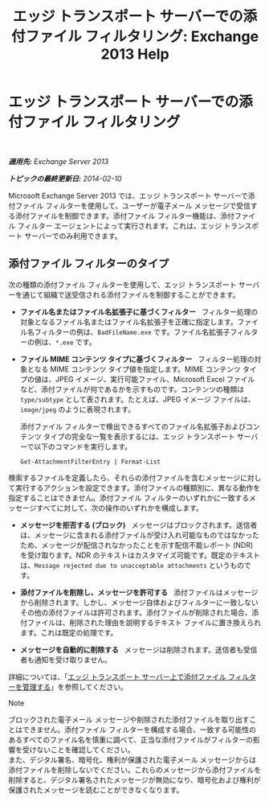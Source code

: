 ﻿---
title: 'エッジ トランスポート サーバーでの添付ファイル フィルタリング: Exchange 2013 Help'
TOCTitle: エッジ トランスポート サーバーでの添付ファイル フィルタリング
ms:assetid: be39a181-c82e-41f5-8846-085bf1f84164
ms:mtpsurl: https://technet.microsoft.com/ja-jp/library/Bb124399(v=EXCHG.150)
ms:contentKeyID: 60830035
ms.date: 04/24/2018
mtps_version: v=EXCHG.150
ms.translationtype: HT
---

# エッジ トランスポート サーバーでの添付ファイル フィルタリング

 

_**適用先:** Exchange Server 2013_

_**トピックの最終更新日:** 2014-02-10_

Microsoft Exchange Server 2013 では、エッジ トランスポート サーバーで添付ファイル フィルターを使用して、ユーザーが電子メール メッセージで受信する添付ファイルを制御できます。添付ファイル フィルター機能は、添付ファイル フィルター エージェントによって実行されます。これは、エッジ トランスポート サーバーでのみ利用できます。

## 添付ファイル フィルターのタイプ

次の種類の添付ファイル フィルターを使用して、エッジ トランスポート サーバーを通じて組織で送受信される添付ファイルを制御することができます。

  - **ファイル名またはファイル名拡張子に基づくフィルター**   フィルター処理の対象となるファイル名またはファイル名拡張子を正確に指定します。ファイル名フィルターの例は、`BadFileName.exe` です。ファイル名拡張子フィルターの例は、`*.exe` です。

  - **ファイル MIME コンテンツ タイプに基づくフィルター**   フィルター処理の対象となる MIME コンテンツ タイプ値を指定します。MIME コンテンツ タイプの値は、JPEG イメージ、実行可能ファイル、Microsoft Excel ファイルなど、添付ファイルが何であるかを示すものです。コンテンツの種類は `type/subtype` として表されます。たとえば、JPEG イメージ ファイルは、`image/jpeg` のように表現されます。
    
    添付ファイル フィルターで検出できるすべてのファイル名拡張子およびコンテンツ タイプの完全な一覧を表示するには、エッジ トランスポート サーバーで以下のコマンドを実行します。
    
        Get-AttachmentFilterEntry | Format-List

検索するファイルを定義したら、それらの添付ファイルを含むメッセージに対して実行するアクションを設定できます。添付ファイルの種類別に、異なる動作を指定することはできません。添付ファイル フィルターのいずれかに一致するメッセージすべてに対して、次の操作のいずれかを構成します。

  - **メッセージを拒否する (ブロック)**   メッセージはブロックされます。送信者は、メッセージに含まれる添付ファイルが受け入れ可能なものではなかったため、メッセージが配信されなかったことを示す配信不能レポート (NDR) を受け取ります。NDR のテキストはカスタマイズ可能です。既定のテキストは、`Message rejected due to unacceptable attachments` というものです。

  - **添付ファイルを削除し、メッセージを許可する**   添付ファイルはメッセージから削除されます。しかし、メッセージ自体およびフィルターに一致しないその他の添付ファイルは許可されます。添付ファイルが削除された場合、添付ファイルは、削除された理由を説明するテキスト ファイルに置き換えられます。これは既定の処理です。

  - **メッセージを自動的に削除する**   メッセージは削除されます。送信者も受信者も通知を受け取りません。

詳細については、「[エッジ トランスポート サーバー上で添付ファイル フィルターを管理する](manage-attachment-filtering-on-edge-transport-servers-exchange-2013-help.md)」を参照してください。


> [!NOTE]
> ブロックされた電子メール メッセージや削除された添付ファイルを取り出すことはできません。添付ファイル フィルターを構成する場合、一致する可能性のあるすべてのファイル名を慎重に調べて、正当な添付ファイルがフィルターの影響を受けないことを確認してください。<BR>また、デジタル署名、暗号化、権利が保護された電子メール メッセージからは添付ファイルを削除しないでください。これらのメッセージから添付ファイルを削除すると、デジタル署名されたメッセージが無効になり、暗号化および権利が保護されたメッセージを読むことができなくなります。


